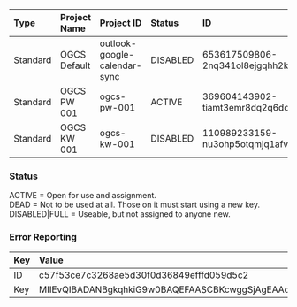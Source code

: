 | Type | Project Name| Project ID | Status | ID | Key |
|:---|:---|:---|:---|:---|:---|
|Standard|OGCS Default|outlook-google-calendar-sync|DISABLED|653617509806-2nq341ol8ejgqhh2ku4j45m7q2bgdimv.apps.googleusercontent.com|tAi-gZLWtasS58i8CcCwVwsq|
|Standard|OGCS PW 001|ogcs-pw-001|ACTIVE|369604143902-tiamt3emr8dq2q6dchqdhajmsri0fh0h.apps.googleusercontent.com|PK48M3GVypq3KSzFnB6eJHH_|
|Standard|OGCS KW 001|ogcs-kw-001|DISABLED|110989233159-nu3ohp5otqmjq1afvkg9hkrubbgal4n4.apps.googleusercontent.com|kA4LS1BDQdhE7Xtf5xj2S0LP|

### Status
ACTIVE = Open for use and assignment.  
DEAD = Not to be used at all. Those on it must start using a new key.  
DISABLED|FULL = Useable, but not assigned to anyone new.  

### Error Reporting
| Key | Value |
|:---|:---|
|ID|c57f53ce7c3268ae5d30f0d36849efffd059d5c2|
|Key|MIIEvQIBADANBgkqhkiG9w0BAQEFAASCBKcwggSjAgEAAoIBAQCFQzNC0YKS2JEC\nqB0vPTprQ05Jvudv130VbrImT0aCVZctkca5hZGJnSbME8wkm/Aaqf+K0Gk8mOUs\nyJs1eNt1q6Y7leaYN/q4+4/6LtLaUXHvj8/rBsdXeACAs/WgVwDzeQSvL/QUa/vx\nD63NmOcedY0OGsPL0Rppa5nmVJVOzfHieZ0ltFUh5QaoF3VdV9+xSLJdDyy07Fus\n8zuEc0HcveFZ3OZQhPF3vJSkSDcFZbXk8LBAkh0FGsIdYF7u6xWRXtHvHT0laNnH\nthk7b9gFc2KdGO2VJfPbserc15IIUGD9RgtNSZUVE96hDR/R3GFBoiSJmdZla6ke\nbBFac3cPAgMBAAECggEAK0xNw/iJmce2uevAa8BTklVQgwJ9dOfJcuTAClV4ndFM\naNhz/oRI6LMAT49hJUXrSeaRKluTzcYJtDbLwyBtAbsPLE4EmdGaa28E9S8wgBG1\nWLZbwku2ChPp6edOt9V88B6SaI9GmToKpmTHPkVfVpSwC3SjyD28/KKi4uT5jBxC\n4KBYrdrvd0IW2iU32iiuSg2BGRG4S4qsYyFveh0ZrIe7ZMvSZ6MtqiOTu3ZWO6CS\nWT0HSt5PiG2WOvUGMMflGP7g59or0/Umn+P+i+XfYBk8Tf++oqTTqS8aB/BLfQav\nfVBZtV5QPWIRxyClxBWtjgxU9uCpPbWRVK1NfPOhcQKBgQC7lQ+5MOmKdX57xsC/\n5i0Jj+YPFqEl9W5hcgIo5040+Hjl4QI4gaU3aWq35z3w+uT7eIBzVVF6BUwQhEp8\nwEYw72xmcPRTBtuWiYd7G1SQeZdUv0OrqVXO47WB0z7qUJZ1nrgb6oljKyD7d75m\nmjA5ruQLyAI17THKbiRuB/z6sQKBgQC13jD3bJUbi86Z+kQzSCpItqungZIF8Hpa\ngiQI2dz46jEP4T4XE7/httRa/2pM8T1x43AnR6AvsfFMZ45SmC0XQqzjpf1Auj4l\n4Kh1vklxQKbeNnZBJy4soHo4/svV6Prpnr6EfdTAhx1Rkros6B1Wlx00xaLnB+uv\n+nsUfgx9vwKBgQCNz/FlJk9I9+65kNbjvRZLZlidC5Sk59mdHd34InaDoV11HRja\ns1i+fZnKkq3HY0Z9vuoNR3EjeKG60uilS49FK5yeDcMIieS0+CBOt6jE2MfJsBdu\nzcQrdwcfsR6dcnNtVKMHp9ZZ/J8gvbRaSTMwSMHrDjhtoHbF/WLZNHzS4QKBgBQV\nPikEZ47MKHteZIuZK3ouGdR8fWiEfq5h8qK7lCg0jEhpohagSq8dJmQKEm3+sb9S\n0z6zLSA3MSMzyEacoVYROdBFsyqjpls+bLvb0HZeIk8lind1YSbybay/jjjH6nVD\n31v4HTdJdFZesopk82BtfX8nV+7VNBSRv2eq56w3AoGANMDJ1oa/qZzL5o6uASEu\npXJGYWwyKiqaweMagzsVX8Wks2TeQowiltBVQUaW9ZJUGMrT3/OV4kyzuBbKDd7K\neqvVipblXyRtushY6Dyg+NiMRUs5yipHGFupJHkW8FUZhmAUetE8/Oo9uUoh5i5a\njPSuXmfTbhmZOXYyx5N90/U=|
